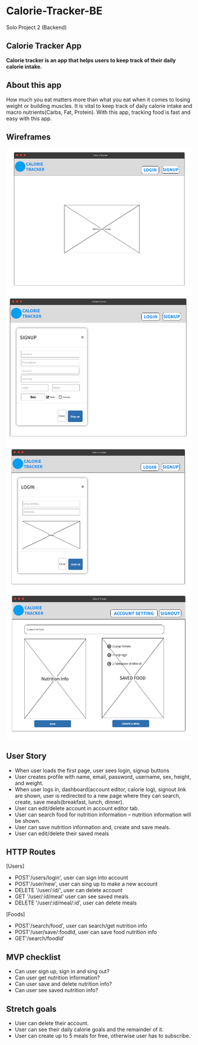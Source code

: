 # Calorie-Tracker-BE
Solo Project 2 (Backend)

## Calorie Tracker App
**Calorie tracker is an app that helps users to keep track of their daily calorie intake.**

## About this app
How much you eat matters more than what you eat when it comes to losing weight or building muscles. It is vital to keep track of daily calorie intake and macro nutrients(Carbs, Fat, Protein). With this app, tracking food is fast and easy with this app.

## Wireframes
![1](./WIREFRAME/1.png)
![1](./WIREFRAME/2.png)
![1](./WIREFRAME/3.png)
![1](./WIREFRAME/4.png)

## User Story

- When user loads the first page, user sees login, signup buttons
- User creates profile with name, email, password, username, sex, height, and weight.
- When user logs in, dashboard(account editor, calorie log), signout link are shown, user is redirected to a new page where they can search, create, save meals(breakfast, lunch, dinner).
- User can edit/delete account in account editor tab.
- User can search food for nutrition information – nutrition information will be shown.
- User can save nutrition information and, create and save meals.
- User can edit/delete their saved meals

## HTTP Routes
[Users]
- POST'/users/login', user can sign into account
- POST'/user/new', user can sing up to make a new account
- DELETE '/user/:id/', user can delete account
- GET '/user/:id/meal' user can see saved meals
- DELETE '/user/:id/meal/:id', user can delete meals

[Foods]
- POST'/search/food', user can search/get nutrition info
- POST'/user/save/:foodId, user can save food nutrition info
- GET'/search/foodId'


## MVP checklist 
- Can user sign up, sign in and sing out?
- Can user get nutrition information?
- Can user save and delete nutrition info?
- Can user see saved nutrition info?

## Stretch goals
- User can delete their account.
- User can see their daily calorie goals and the remainder of it.
- User can create up to 5 meals for free, otherwise user has to subscribe.